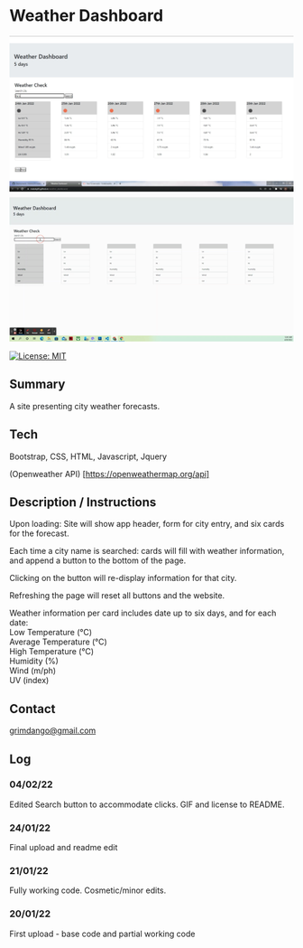 # Weather Dashboard

![alt text](assets/images/sample.jpg)
![alt text](assets/images/sample.gif)

[![License: MIT](https://img.shields.io/badge/License-MIT-yellow.svg)](https://opensource.org/licenses/MIT)

## Summary
A site presenting city weather forecasts.

## Tech
Bootstrap, CSS, HTML, Javascript, Jquery 

(Openweather API) [https://openweathermap.org/api]


## Description / Instructions
Upon loading: Site will show app header, form for city entry, and six cards for the forecast. 

Each time a city name is searched: cards will fill with weather information, and append a button to the bottom of the page.

Clicking on the button will re-display information for that city.

Refreshing the page will reset all buttons and the website. 

Weather information per card includes date up to six days, and for each date: <br>
Low Temperature (°C) <br>
Average Temperature (°C) <br>
High Temperature (°C) <br>
Humidity (%) <br>
Wind (m/ph) <br>
UV (index) <br>

## Contact
grimdango@gmail.com

## Log 
### 04/02/22
Edited Search button to accommodate clicks. GIF and license to README. 

### 24/01/22
Final upload and readme edit

### 21/01/22
Fully working code. Cosmetic/minor edits. 

### 20/01/22
First upload - base code and partial working code

   

